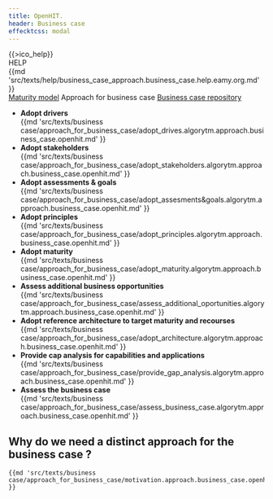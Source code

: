 ```yaml
---
title: OpenHIT.
header: Business case
effecktcss: modal
---
```


<div class="mainhelp">
    <span class="mainhelp__ico">{{>ico_help}}</span>
    <div class="mainhelp__window">
        <div class="mainhelp__window-title">HELP</div>
        <div class="mainhelp__window-wrap">
            {{md 'src/texts/help/business_case_approach.business_case.help.eamy.org.md' }}
        </div>
    </div>
</div>

<nav class="main-subnav">
    <a href="/business-case-maturity.html" class="main-subnav__item">Maturity model</a>
    <span class="main-subnav__item">Approach for business case</span>
    <a href="/business-case-repository.html" class="main-subnav__item">Business case repository</a>
</nav>


<ul class="case-approach">
    <li class="case-approach__item effeckt-modal-button">
        <b>Adopt drivers</b>
        <div class="case-approach__item-details">{{md 'src/texts/business case/approach_for_business_case/adopt_drives.algorytm.approach.business_case.openhit.md' }}</div>
    </li>
    <li class="case-approach__item effeckt-modal-button">
        <b>Adopt stakeholders</b>
        <div class="case-approach__item-details">{{md 'src/texts/business case/approach_for_business_case/adopt_stakeholders.algorytm.approach.business_case.openhit.md' }}</div>
    </li>
    <li class="case-approach__item effeckt-modal-button">
        <b>Adopt assessments &amp; goals</b>
        <div class="case-approach__item-details">{{md 'src/texts/business case/approach_for_business_case/adopt_assesments&goals.algorytm.approach.business_case.openhit.md' }}</div>
    </li>
    <li class="case-approach__item effeckt-modal-button">
        <b>Adopt principles</b>
        <div class="case-approach__item-details">{{md 'src/texts/business case/approach_for_business_case/adopt_principles.algorytm.approach.business_case.openhit.md' }}</div>
    </li>
    <li class="case-approach__item effeckt-modal-button">
        <b>Adopt maturity</b>
        <div class="case-approach__item-details">{{md 'src/texts/business case/approach_for_business_case/adopt_maturity.algorytm.approach.business_case.openhit.md' }}</div>
    </li>
    <li class="case-approach__item effeckt-modal-button">
        <b>Assess additional business opportunities</b>
        <div class="case-approach__item-details">{{md 'src/texts/business case/approach_for_business_case/assess_additional_oportunities.algorytm.approach.business_case.openhit.md' }}</div>
    </li>
    <li class="case-approach__item effeckt-modal-button right">
        <b>Adopt reference architecture to target maturity and recourses</b>
        <div class="case-approach__item-details">{{md 'src/texts/business case/approach_for_business_case/adopt_architecture.algorytm.approach.business_case.openhit.md' }}</div>
    </li>
    <li class="case-approach__item effeckt-modal-button right">
        <b>Provide cap analysis for capabilities and applications</b>
        <div class="case-approach__item-details">{{md 'src/texts/business case/approach_for_business_case/provide_gap_analysis.algorytm.approach.business_case.openhit.md' }}</div>
    </li>
    <li class="case-approach__item effeckt-modal-button right">
        <b>Assess the business case</b>
        <div class="case-approach__item-details">{{md 'src/texts/business case/approach_for_business_case/assess_business_case.algorytm.approach.business_case.openhit.md' }}</div>
    </li>
</ul>

<div class="case-approach-text">
    <h2 class="case-approach-text__title"><span class="case-approach-text__title-el case-approach-text__title-el1">Why</span> <span class="case-approach-text__title-el case-approach-text__title-el2">do we need</span> <span class="case-approach-text__title-el case-approach-text__title-el3">a distinct approach</span> <span class="case-approach-text__title-el case-approach-text__title-el4">for the business case</span> <span class="case-approach-text__title-el case-approach-text__title-el5">?</span></h2>

    {{md 'src/texts/business case/approach_for_business_case/motivation.approach.business_case.openhit.md' }}

</div>
